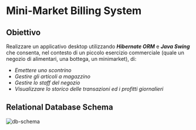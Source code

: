 # Mini-Market Billing System

## Obiettivo
Realizzare un applicativo desktop utilizzando ***Hibernate ORM*** e ***Java Swing*** che consenta, nel contesto di un piccolo esercizio commerciale (quale un negozio di alimentari, una bottega, un minimarket), di:
- *Emettere uno scontrino*
- *Gestire gli articoli a magazzino*
- *Gestire lo staff del negozio*
- *Visualizzare lo storico delle transazioni ed i profitti giornalieri*

## Relational Database Schema
![db-schema](https://github.com/user-attachments/assets/bb586e37-889b-4b7c-9419-419cc59f167d)
